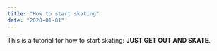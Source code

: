 ```yaml
---
title: "How to start skating"
date: "2020-01-01"
---
```


This is a tutorial for how to start skating: **JUST GET OUT AND SKATE**.
